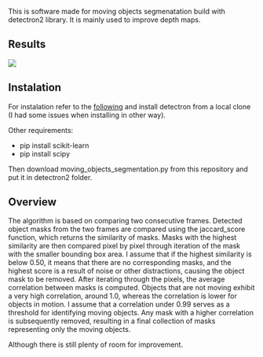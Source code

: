 This is software made for moving objects segmenatation build with detectron2 library. It is mainly used to improve depth maps.

## Results
![](https://github.com/01Cramer/moving-objects-segmentation/blob/main/test_on_sample_8.gif)

## Instalation
For instalation refer to the [following](https://detectron2.readthedocs.io/en/latest/tutorials/install.html) and install detectron from a local clone (I had some issues when installing in other way).

Other requirements:
- pip install scikit-learn
- pip install scipy

Then download moving_objects_segmentation.py from this repository and put it in detectron2 folder.

## Overview
The algorithm is based on comparing two consecutive frames. Detected object masks from the two frames are compared using the jaccard_score function, which returns the similarity of masks. Masks with the highest similarity are then compared pixel by pixel through iteration of the mask with the smaller bounding box area. I assume that if the highest similarity is below 0.50, it means that there are no corresponding masks, and the highest score is a result of noise or other distractions, causing the object mask to be removed. After iterating through the pixels, the average correlation between masks is computed. Objects that are not moving exhibit a very high correlation, around 1.0, whereas the correlation is lower for objects in motion. I assume that a correlation under 0.99 serves as a threshold for identifying moving objects. Any mask with a higher correlation is subsequently removed, resulting in a final collection of masks representing only the moving objects.

Although there is still plenty of room for improvement.



